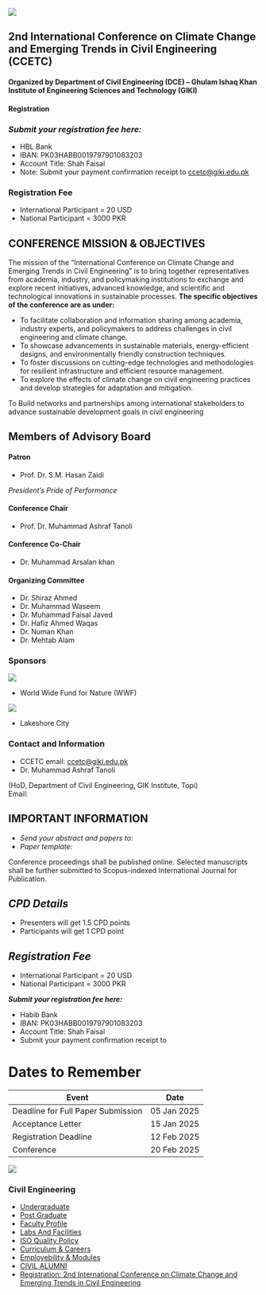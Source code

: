 [![](https://giki.edu.pk/dce/ccetc/)](https://giki.edu.pk/wp-content/uploads/2024/12/civilFlyer.webp)
## **2nd International Conference on Climate Change and Emerging Trends in Civil Engineering (CCETC)**
#### **Organized by Department of Civil Engineering (DCE) – Ghulam Ishaq Khan Institute of Engineering Sciences and Technology (GIKI)**
#### **Registration**
### _**Submit your registration fee here:**_
  * HBL Bank
  * IBAN: PK03HABB0019797901083203
  * Account Title: Shah Faisal
  * Note: Submit your payment confirmation receipt to ccetc@giki.edu.pk


### Registration Fee
  * International Participant = 20 USD
  * National Participant = 3000 PKR


## CONFERENCE MISSION & OBJECTIVES
The mission of the “International Conference on Climate Change and Emerging Trends in Civil Engineering” is to bring together representatives from academia, industry, and policymaking institutions to exchange and explore recent initiatives, advanced knowledge, and scientific and technological innovations in sustainable processes.
**The specific objectives of the conference are as under:**
  * To facilitate collaboration and information sharing among academia, industry experts, and policymakers to address challenges in civil engineering and climate change.
  * To showcase advancements in sustainable materials, energy-efficient designs, and environmentally friendly construction techniques.
  * To foster discussions on cutting-edge technologies and methodologies for resilient infrastructure and efficient resource management.
  * To explore the effects of climate change on civil engineering practices and develop strategies for adaptation and mitigation.


To Build networks and partnerships among international stakeholders to advance sustainable development goals in civil engineering
## Members of Advisory Board
#### **Patron**
  * Prof. Dr. S.M. Hasan Zaidi


_President’s Pride of Performance_
#### **Conference Chair**
  * Prof. Dr. Muhammad Ashraf Tanoli


#### **Conference Co-Chair**
  * Dr. Muhammad Arsalan khan


#### **Organizing Committee**
  * Dr. Shiraz Ahmed
  * Dr. Muhammad Waseem
  * Dr. Muhammad Faisal Javed
  * Dr. Hafiz Ahmed Waqas
  * Dr. Numan Khan
  * Dr. Mehtab Alam


### Sponsors
![](https://giki.edu.pk/dce/ccetc/)
  * World Wide Fund for Nature (WWF)


![](https://giki.edu.pk/dce/ccetc/)
  * Lakeshore City


### **Contact and Information**
  * CCETC email: ccetc@giki.edu.pk
  * Dr. Muhammad Ashraf Tanoli


(HoD, Department of Civil Engineering, GIK Institute, Topi)  
Email: 
## IMPORTANT INFORMATION
  * _Send your abstract and papers to:_
  * _Paper template:_


Conference proceedings shall be published online. Selected manuscripts shall be further submitted to Scopus-indexed International Journal for Publication.
## _CPD Details_
  * Presenters will get 1.5 CPD points
  * Participants will get 1 CPD point


## _Registration Fee_
  * International Participant = 20 USD
  * National Participant = 3000 PKR


**_Submit your registration fee here:_**
  * Habib Bank
  * IBAN: PK03HABB0019797901083203
  * Account Title: Shah Faisal
  * Submit your payment confirmation receipt to 


# Dates to Remember
Event | Date  
---|---  
Deadline for Full Paper Submission | 05 Jan 2025  
Acceptance Letter | 15 Jan 2025  
Registration Deadline | 12 Feb 2025  
Conference | 20 Feb 2025  
[![](https://giki.edu.pk/dce/ccetc/)](https://giki.edu.pk/wp-content/uploads/2025/01/WhatsApp-Image-2025-01-30-at-11.32.49-AM.webp)
### Civil Engineering
  * [Undergraduate](https://giki.edu.pk/dce/dce-undergraduate/)
  * [Post Graduate](https://giki.edu.pk/dce/dce-graduate/)
  * [Faculty Profile](https://giki.edu.pk/dce/dce-faculty-profile/)
  * [Labs And Facilities](https://giki.edu.pk/dce/dce-labs-and-facilities/)
  * [ISO Quality Policy](https://giki.edu.pk/iso-quality-policy/)
  * [Curriculum & Careers](https://giki.edu.pk/dce/curriculum-careers/)
  * [Employebility & Modules](https://giki.edu.pk/dce/employebility-modules/)
  * [CIVIL ALUMNI](https://giki.edu.pk/dce/civil-alumni/)
  * [Registration: 2nd International Conference on Climate Change and Emerging Trends in Civil Engineering](https://giki.edu.pk/dce/ccetc/)


